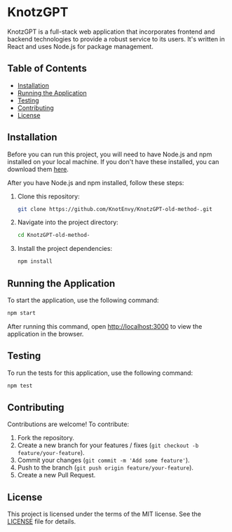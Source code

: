# KnotzGPT

KnotzGPT is a full-stack web application that incorporates frontend and backend technologies to provide a robust service to its users. It's written in React and uses Node.js for package management. 

## Table of Contents

- [Installation](#installation)
- [Running the Application](#running-the-application)
- [Testing](#testing)
- [Contributing](#contributing)
- [License](#license)

## Installation

Before you can run this project, you will need to have Node.js and npm installed on your local machine. If you don't have these installed, you can download them [here](https://nodejs.org/en/download/).

After you have Node.js and npm installed, follow these steps:

1. Clone this repository: 

    ```bash
    git clone https://github.com/KnotEnvy/KnotzGPT-old-method-.git
    ```

2. Navigate into the project directory:

    ```bash
    cd KnotzGPT-old-method-
    ```

3. Install the project dependencies:

    ```bash
    npm install
    ```

## Running the Application

To start the application, use the following command:

```bash
npm start
```

After running this command, open [http://localhost:3000](http://localhost:3000) to view the application in the browser.

## Testing

To run the tests for this application, use the following command:

```bash
npm test
```

## Contributing

Contributions are welcome! To contribute:

1. Fork the repository.
2. Create a new branch for your features / fixes (`git checkout -b feature/your-feature`).
3. Commit your changes (`git commit -m 'Add some feature'`).
4. Push to the branch (`git push origin feature/your-feature`).
5. Create a new Pull Request.

## License

This project is licensed under the terms of the MIT license. See the [LICENSE](LICENSE) file for details.
